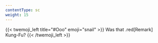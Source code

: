 ```yaml
---
contentType: sc
weight: 15
---
```


{{< twemoji_left title="#Ooo" emoji="snail" >}}
Was that .red[Remark] Kung-Fu?
{{< /twemoji_left >}}
